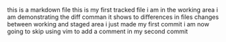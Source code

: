 this is a markdown file
this is my first tracked file
i am in the working area
i am demonstrating the diff comman
it shows to differences in files changes between working and staged area
i just made my first commit
i am now going to skip using vim to add a comment in my second commit
